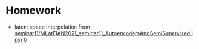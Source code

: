# Homework

  - latent space interpolation from [seminar11/MLatFIAN2021_seminar11_AutoencodersAndSemiSupervised.ipynb](https://github.com/HSE-LAMBDA/MLatFIAN2021/blob/main/seminar11/MLatFIAN2021_seminar11_AutoencodersAndSemiSupervised.ipynb)
